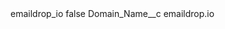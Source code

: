 <?xml version="1.0" encoding="UTF-8"?>
<CustomMetadata xmlns="http://soap.sforce.com/2006/04/metadata" xmlns:xsi="http://www.w3.org/2001/XMLSchema-instance" xmlns:xsd="http://www.w3.org/2001/XMLSchema">
    <label>emaildrop_io</label>
    <protected>false</protected>
    <values>
        <field>Domain_Name__c</field>
        <value xsi:type="xsd:string">emaildrop.io</value>
    </values>
</CustomMetadata>
